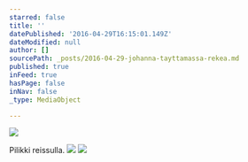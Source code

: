```yaml
---
starred: false
title: ''
datePublished: '2016-04-29T16:15:01.149Z'
dateModified: null
author: []
sourcePath: _posts/2016-04-29-johanna-tayttamassa-rekea.md
published: true
inFeed: true
hasPage: false
inNav: false
_type: MediaObject

---
```

![](https://the-grid-user-content.s3-us-west-2.amazonaws.com/dfd74ea9-dba4-47b3-9ea5-fc3ab1c2e567.jpg)

Pilikki reissulla.
![](https://the-grid-user-content.s3-us-west-2.amazonaws.com/0e5a63e7-0745-49a4-bbd4-13830604e069.jpg)
![](https://the-grid-user-content.s3-us-west-2.amazonaws.com/5be67fc0-813a-4ba8-9953-225631ed7236.jpg)